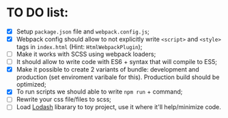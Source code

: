 # TO DO list:

- [x] Setup `package.json` file and `webpack.config.js`;
- [x] Webpack config should allow to not explicitly write `<script>` and `<style>` tags in `index.html` (Hint: `HtmlWebpackPlugin`);
- [ ] Make it works with SCSS using webpack loaders;
- [ ] It should allow to write code with ES6 + syntax that will compile to ES5;
- [x] Make it possible to create 2 variants of bundle: development and production (set enviroment varibale for this). Production build should be optimized;
- [x] To run scripts we should able to write `npm run` + command;
- [ ] Rewrite your css file/files to scss;
- [ ] Load [Lodash](https://lodash.com/docs/4.17.15) libarary to toy project, use it where it'll help/minimize code.
